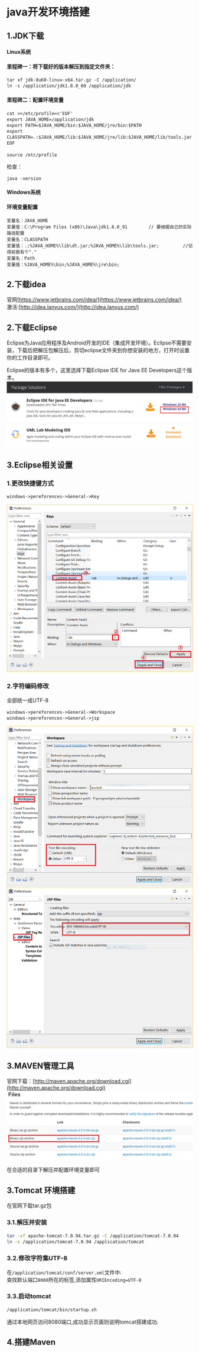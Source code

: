 # java开发环境搭建

## 1.JDK下载

#### Linux系统
#### 里程碑一：将下载好的版本解压到指定文件夹：<br>
```
tar xf jdk-8u60-linux-x64.tar.gz -C /application/
ln -s /application/jdk1.8.0_60 /application/jdk
```

#### 里程碑二：配置环境变量
```
cat >>/etc/profile<<'EOF'
export JAVA_HOME=/application/jdk
export PATH=$JAVA_HOME/bin:$JAVA_HOME/jre/bin:$PATH
export CLASSPATH=.:$JAVA_HOME/lib:$JAVA_HOME/jre/lib:$JAVA_HOME/lib/tools.jar
EOF

source /etc/profile
```

检查：<br>
```
java -version
```

#### Windows系统
#### 环境变量配置
```
变量名：JAVA_HOME
变量值：C:\Program Files (x86)\Java\jdk1.8.0_91        // 要根据自己的实际路径配置
变量名：CLASSPATH
变量值：.;%JAVA_HOME%\lib\dt.jar;%JAVA_HOME%\lib\tools.jar;         //记得前面有个"."
变量名：Path
变量值：%JAVA_HOME%\bin;%JAVA_HOME%\jre\bin;
```

## 2.下载idea
官网[https://www.jetbrains.com/idea/](https://www.jetbrains.com/idea/)<br>
激活:[http://idea.lanyus.com/](http://idea.lanyus.com/)<br>

## 2.下载Eclipse
Eclipse为Java应用程序及Android开发的IDE（集成开发环境）。Eclipse不需要安装，下载后把解压包解压后，剪切eclipse文件夹到你想安装的地方，打开时设置你的工作目录即可。<br>

Eclipse的版本有多个，这里选择下载Eclipse IDE for Java EE Developers这个版本。<br>
![fail](img/1.1.PNG)<br>

## 3.Eclipse相关设置
### 1.更改快捷键方式
```
windows->pereforences->General->Key
```
![fail](img/1.3.PNG)<br>

### 2.字符编码修改
全部统一成UTF-8<br>
```
windows->pereforences->General->Workspace
windows->pereforences->General->jsp
```
![fail](img/1.4.PNG)<br>
![fail](img/1.5.PNG)<br>

## 3.MAVEN管理工具
官网下载：[http://maven.apache.org/download.cgi](http://maven.apache.org/download.cgi)<br>
![fail](img/1.2.PNG)<br>

在合适的目录下解压并配置环境变量即可<br>


## 3.Tomcat 环境搭建
在官网下载tar.gz包<br>

### 3.1.解压并安装
```sh
tar -xf apache-tomcat-7.0.94.tar.gz -C /application/tomcat-7.0.94
ln -s /application/tomcat-7.0.94 /application/tomcat
```

### 3.2.修改字符集UTF-8
在``/application/tomcat/conf/server.xml``文件中:<br>
查找默认端口``8080``所在的标签,添加属性``URIEncoding=UTF-8``<br>

### 3.3.启动tomcat
```sh
/application/tomcat/bin/startup.sh
```

通过本地网页访问8080端口,成功显示页面则说明tomcat搭建成功.<br>

## 4.搭建Maven
